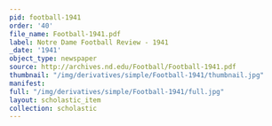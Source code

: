 ```yaml
---
pid: football-1941
order: '40'
file_name: Football-1941.pdf
label: Notre Dame Football Review - 1941
_date: '1941'
object_type: newspaper
source: http://archives.nd.edu/Football/Football-1941.pdf
thumbnail: "/img/derivatives/simple/Football-1941/thumbnail.jpg"
manifest:
full: "/img/derivatives/simple/Football-1941/full.jpg"
layout: scholastic_item
collection: scholastic
---
```

